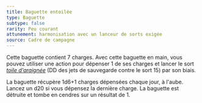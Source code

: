 ```yaml
---
title: Baguette entoilée
type: Baguette
subtype: false
rarity: Peu courant
attunement: harmonisation avec un lanceur de sorts exigée
source: Cadre de campagne
---
```

Cette baguette contient 7 charges. Avec cette baguette en main, vous pouvez utiliser une action pour dépenser 1 de ses charges et lancer le sort [_toile d'araignée_](/grimoire/toile-d-araignee/) (DD des jets de sauvegarde contre le sort 15) par son biais.

La baguette récupère 1d6+1 charges dépensées chaque jour, à l'aube. Lancez un d20 si vous dépensez la dernière charge. La baguette est détruite et tombe en cendres sur un résultat de 1.
